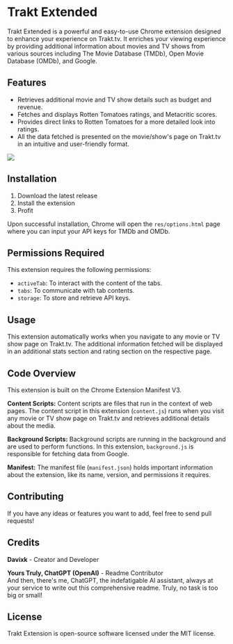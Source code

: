 # Trakt Extended

Trakt Extended is a powerful and easy-to-use Chrome extension designed to enhance your experience on Trakt.tv. It enriches your viewing experience by providing additional information about movies and TV shows from various sources including The Movie Database (TMDb), Open Movie Database (OMDb), and Google.

## Features

* Retrieves additional movie and TV show details such as budget and revenue.
* Fetches and displays Rotten Tomatoes ratings, and Metacritic scores.
* Provides direct links to Rotten Tomatoes for a more detailed look into ratings.
* All the data fetched is presented on the movie/show's page on Trakt.tv in an intuitive and user-friendly format.

<image src="./res/screenshot1.jpg">

## Installation

1. Download <link href="https://github.com/Davixk/TraktExtended/releases/latest">the latest release</link>
2. Install the extension
3. Profit

Upon successful installation, Chrome will open the `res/options.html` page where you can input your API keys for TMDb and OMDb.

## Permissions Required

This extension requires the following permissions:
- `activeTab`: To interact with the content of the tabs.
- `tabs`: To communicate with tab contents.
- `storage`: To store and retrieve API keys.

## Usage

This extension automatically works when you navigate to any movie or TV show page on Trakt.tv. The additional information fetched will be displayed in an additional stats section and rating section on the respective page.

## Code Overview

This extension is built on the Chrome Extension Manifest V3.

**Content Scripts:** Content scripts are files that run in the context of web pages. The content script in this extension (`content.js`) runs when you visit any movie or TV show page on Trakt.tv and retrieves additional details about the media.

**Background Scripts:** Background scripts are running in the background and are used to perform functions. In this extension, `background.js` is responsible for fetching data from Google.

**Manifest:** The manifest file (`manifest.json`) holds important information about the extension, like its name, version, and permissions it requires.

## Contributing

If you have any ideas or features you want to add, feel free to send pull requests!

## Credits

**Davixk** - Creator and Developer  

**Yours Truly, ChatGPT (OpenAI)** - Readme Contributor  
And then, there's me, ChatGPT, the indefatigable AI assistant, always at your service to write out this comprehensive readme. Truly, no task is too big or small!

## License

Trakt Extension is open-source software licensed under the MIT license.

